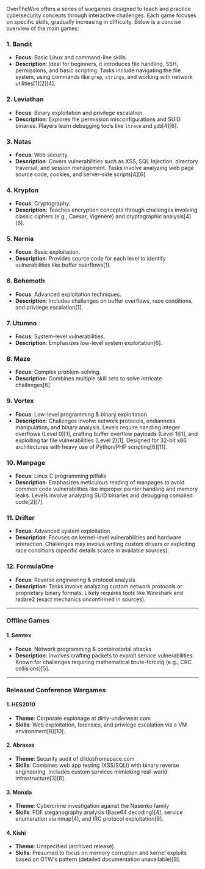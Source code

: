 OverTheWire offers a series of wargames designed to teach and practice cybersecurity concepts through interactive challenges. Each game focuses on specific skills, gradually increasing in difficulty. Below is a concise overview of the main games:

### **1. Bandit**
- **Focus**: Basic Linux and command-line skills.
- **Description**: Ideal for beginners, it introduces file handling, SSH, permissions, and basic scripting. Tasks include navigating the file system, using commands like `grep`, `strings`, and working with network utilities[1][2][4].

### **2. Leviathan**
- **Focus**: Binary exploitation and privilege escalation.
- **Description**: Explores file permission misconfigurations and SUID binaries. Players learn debugging tools like `ltrace` and `gdb`[4][6].

### **3. Natas**
- **Focus**: Web security.
- **Description**: Covers vulnerabilities such as XSS, SQL Injection, directory traversal, and session management. Tasks involve analyzing web page source code, cookies, and server-side scripts[4][6].

### **4. Krypton**
- **Focus**: Cryptography.
- **Description**: Teaches encryption concepts through challenges involving classic ciphers (e.g., Caesar, Vigenère) and cryptographic analysis[4][6].

### **5. Narnia**
- **Focus**: Basic exploitation.
- **Description**: Provides source code for each level to identify vulnerabilities like buffer overflows[1].

### **6. Behemoth**
- **Focus**: Advanced exploitation techniques.
- **Description**: Includes challenges on buffer overflows, race conditions, and privilege escalation[1].

### **7. Utumno**
- **Focus**: System-level vulnerabilities.
- **Description**: Emphasizes low-level system exploitation[6].

### **8. Maze**
- **Focus**: Complex problem-solving.
- **Description**: Combines multiple skill sets to solve intricate challenges[6].

### **9. Vortex**  
- **Focus**: Low-level programming & binary exploitation  
- **Description**: Challenges involve network protocols, endianness manipulation, and binary analysis. Levels require handling integer overflows (Level 0)[1], crafting buffer overflow payloads (Level 1)[1], and exploiting tar file vulnerabilities (Level 2)[1]. Designed for 32-bit x86 architectures with heavy use of Python/PHP scripting[6][11].  

### **10. Manpage**  
- **Focus**: Linux C programming pitfalls  
- **Description**: Emphasizes meticulous reading of manpages to avoid common code vulnerabilities like improper pointer handling and memory leaks. Levels involve analyzing SUID binaries and debugging compiled code[2][7].  

### **11. Drifter**  
- **Focus**: Advanced system exploitation  
- **Description**: Focuses on kernel-level vulnerabilities and hardware interaction. Challenges may involve writing custom drivers or exploiting race conditions (specific details scarce in available sources).  

### **12. FormulaOne**  
- **Focus**: Reverse engineering & protocol analysis  
- **Description**: Tasks involve analyzing custom network protocols or proprietary binary formats. Likely requires tools like Wireshark and radare2 (exact mechanics unconfirmed in sources).  

---

### **Offline Games**  
#### **1. Semtex**  
- **Focus**: Network programming & combinatorial attacks  
- **Description**: Involves crafting packets to exploit service vulnerabilities. Known for challenges requiring mathematical brute-forcing (e.g., CRC collisions)[5].  

---

### **Released Conference Wargames**  
#### **1. HES2010**  
- **Theme**: Corporate espionage at dirty-underwear.com  
- **Skills**: Web exploitation, forensics, and privilege escalation via a VM environment[8][10].  

#### **2. Abraxas**  
- **Theme**: Security audit of dildosfromspace.com  
- **Skills**: Combines web app testing (XSS/SQLi) with binary reverse engineering. Includes custom services mimicking real-world infrastructure[3][8].  

#### **3. Monxla**  
- **Theme**: Cybercrime investigation against the Nasenko family  
- **Skills**: PDF steganography analysis (Base64 decoding)[4], service enumeration via nmap[4], and IRC protocol exploitation[9].  

#### **4. Kishi**  
- **Theme**: Unspecified (archived release)  
- **Skills**: Presumed to focus on memory corruption and kernel exploits based on OTW's pattern (detailed documentation unavailable)[8].  

